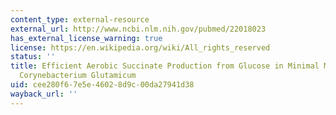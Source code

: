 ```yaml
---
content_type: external-resource
external_url: http://www.ncbi.nlm.nih.gov/pubmed/22018023
has_external_license_warning: true
license: https://en.wikipedia.org/wiki/All_rights_reserved
status: ''
title: Efficient Aerobic Succinate Production from Glucose in Minimal Medium with
  Corynebacterium Glutamicum
uid: cee280f6-7e5e-4602-8d9c-00da27941d38
wayback_url: ''
---
```

